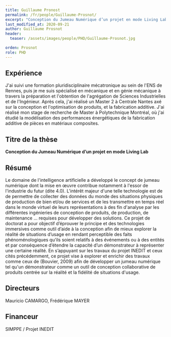 ```yaml
---
title: Guillaume Pronost
permalink: /fr/people/Guillaume-Prosnot/
excerpt: "Conception du Jumeau Numérique d’un projet en mode Living Lab"
last_modified_at: 2020-09-21
author: Guillaume Prosnot
header:
  teaser: /assets/images/people/PHD/Guillaume-Prosnot.jpg

orden: Prosnot
role: PHD
---
```



## Expérience

J'ai suivi une formation pluridisciplinaire mécatronique au sein de l'ENS de Rennes, puis je me suis spécialisé en mécanique et en génie mécanique à travers la préparation et l'obtention de l'agrégation de Sciences Industrielles et de l'Ingénieur.
Après cela, j'ai réalisé un Master 2 à Centrale Nantes axé sur la conception et l'optimisation de produits, et la fabrication additive.
J'ai réalisé mon stage de recherche de Master à Polytechnique Montréal, où j'ai étudié la modélisation des performances énergétiques de la fabrication additive de pièces en matériaux composites.


## Titre de la thèse

**Conception du Jumeau Numérique d’un projet en mode Living Lab**

## Résumé

Le domaine de l'intelligence artificielle a développé le concept de jumeau numérique dont la mise en œuvre contribue notamment à l'essor de l'industrie du futur (dite 4.0). L'intérêt majeur d'une telle technologie est de de permettre de collecter des données du monde des situations physiques de production de bien et/ou de services et de les transmettre en temps réel dans le monde virtuel de leurs représentations à des fin d'analyse par les différentes ingénieries de conception de produits, de production, de maintenance ... requises pour développer des solutions.
Ce projet de doctorat a pour objectif d’éprouver le principe et des technologies immersives comme outil d’aide à la conception afin de mieux explorer la réalité de situations d’usage en rendant perceptible des faits phénoménologiques qu’ils soient relatifs à des événements ou à des entités et par conséquence d’étendre la capacité d’un démonstrateur à représenter une certaine réalité.
En s’appuyant sur les travaux du projet INEDIT et ceux cités précédemment, ce projet vise à explorer et enrichir des travaux comme ceux de (Bouvier, 2009) afin de développer un jumeau numérique tel qu'un démonstrateur comme un outil de conception collaborative de produits centrée sur la réalité et la fidélité de situations d'usage.

## Directeurs

Mauricio CAMARGO, Frédérique MAYER

## Financeur

SIMPPE / Projet INEDIT
